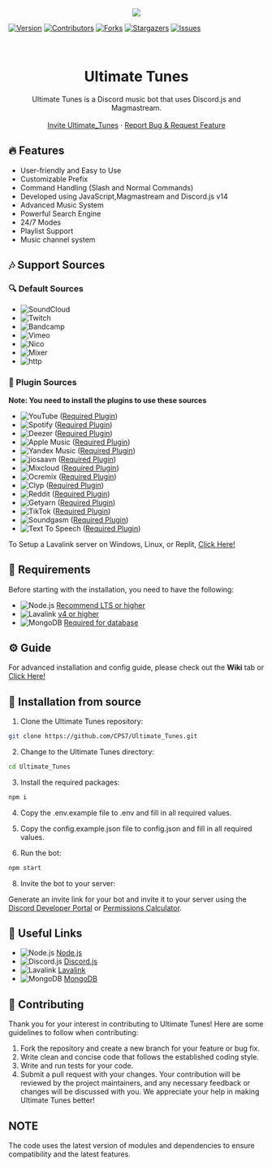 <center><img src="https://capsule-render.vercel.app/api?type=waving&color=gradient&height=200&section=header&text=UltimateTunes&fontSize=80&fontAlignY=35&animation=twinkling&fontColor=gradient" /></center>

[![Version][version-shield]](version-url)
[![Contributors][contributors-shield]][contributors-url]
[![Forks][forks-shield]][forks-url]
[![Stargazers][stars-shield]][stars-url]
[![Issues][issues-shield]][issues-url]

<!-- PROJECT LOGO -->
<br />
<p align="center">

  <h1 align="center">Ultimate Tunes</h1>
  <p align="center">Ultimate Tunes is a Discord music bot that uses Discord.js and Magmastream.
    <br />
    <br />
    <a href="https://discord.com/oauth2/authorize?client_id=1265294248409038849&scope=bot+applications.commands&permissions=8">Invite Ultimate_Tunes</a>
    ·
    <a href="https://github.com/CPS7/Ultimate_Tunes/issues">Report Bug & Request Feature</a>
  </p>
</p>

## 🔥 Features

- User-friendly and Easy to Use
- Customizable Prefix
- Command Handling (Slash and Normal Commands)
- Developed using JavaScript,Magmastream and Discord.js v14
- Advanced Music System
- Powerful Search Engine
- 24/7 Modes
- Playlist Support
- Music channel system

## 🎶 Support Sources

### 🔍 Default Sources

- ![SoundCloud](https://img.shields.io/badge/SoundCloud-FF3300?style=plastic&logo=soundcloud&logoColor=white)
- ![Twitch](https://img.shields.io/badge/Twitch-9146FF?style=plastic&logo=twitch&logoColor=white)
- ![Bandcamp](https://img.shields.io/badge/Bandcamp-629AA9?style=plastic&logo=bandcamp&logoColor=white)
- ![Vimeo](https://img.shields.io/badge/Vimeo-1AB7EA?style=plastic&logo=vimeo&logoColor=white)
- ![Nico](https://img.shields.io/badge/Nico-FF0066?style=plastic&logo=nico&logoColor=white)
- ![Mixer](https://img.shields.io/badge/Mixer-FFA500?style=plastic&logo=mixer&logoColor=white)
- ![http](https://img.shields.io/badge/http-FFA500?style=plastic&logo=http&logoColor=white)

### 🔌 Plugin Sources

**Note: You need to install the plugins to use these sources**

- ![YouTube](https://img.shields.io/badge/YouTube-FF0000?style=plastic&logo=youtube&logoColor=white) ([Required Plugin][youtube-source])
- ![Spotify](https://img.shields.io/badge/Spotify-1ED760?style=plastic&logo=spotify&logoColor=white) ([Required Plugin][LavaSrc])
- ![Deezer](https://img.shields.io/badge/Deezer-FF0000?style=plastic&logo=deezer&logoColor=white) ([Required Plugin][LavaSrc])
- ![Apple Music](https://img.shields.io/badge/Apple%20Music-000000?style=plastic&logo=apple-music&logoColor=white) ([Required Plugin][LavaSrc])
- ![Yandex Music](https://img.shields.io/badge/Yandex%20Music-FF0066?style=plastic&logo=yandex-music&logoColor=white) ([Required Plugin][LavaSrc])
- ![jiosaavn](https://img.shields.io/badge/jiosaavn-51C4D3?style=plastic&logo=jiosaavn&logoColor=white) ([Required Plugin][Jiosaavn])
- ![Mixcloud](https://img.shields.io/badge/Mixcloud-51C4D3?style=plastic&logo=mixcloud&logoColor=white) ([Required Plugin][skybot-lavalink-plugin])
- ![Ocremix](https://img.shields.io/badge/Ocremix-FF6600?style=plastic&logo=ocremix&logoColor=white) ([Required Plugin][skybot-lavalink-plugin])
- ![Clyp](https://img.shields.io/badge/Clyp-6BB5A6?style=plastic&logo=clyp&logoColor=white) ([Required Plugin][skybot-lavalink-plugin])
- ![Reddit](https://img.shields.io/badge/Reddit-FF4500?style=plastic&logo=reddit&logoColor=white) ([Required Plugin][skybot-lavalink-plugin])
- ![Getyarn](https://img.shields.io/badge/Getyarn-FF9000?style=plastic&logo=getyarn&logoColor=white) ([Required Plugin][skybot-lavalink-plugin])
- ![TikTok](https://img.shields.io/badge/TikTok-FF2D55?style=plastic&logo=tiktok&logoColor=white) ([Required Plugin][skybot-lavalink-plugin])
- ![Soundgasm](https://img.shields.io/badge/Soundgasm-F1672F?style=plastic&logo=soundgasm&logoColor=white) ([Required Plugin][skybot-lavalink-plugin])
- ![Text To Speech](https://img.shields.io/badge/Text%20To%20Speech-3080ff?style=plastic&logo=google-translate&logoColor=white) ([Required Plugin][skybot-lavalink-plugin])

[LavaSrc]: https://github.com/topi314/LavaSrc
[skybot-lavalink-plugin]: https://github.com/DuncteBot/skybot-lavalink-plugin
[youtube-source]: https://github.com/lavalink-devs/youtube-source
[jiosaavn]: https://github.com//jiosaavn-plugin

To Setup a Lavalink server on Windows, Linux, or Replit, [Click Here!](https://github.com/LucasB25/lavalink-server)

## 🔧 Requirements

Before starting with the installation, you need to have the following:

- ![Node.js](https://img.shields.io/badge/Node.js-43853D?style=for-the-badge&logo=node.js&logoColor=white) [Recommend LTS or higher](https://nodejs.org/)
- ![Lavalink](https://img.shields.io/badge/Lavalink-7289DA?style=for-the-badge&logo=discord&logoColor=white) [v4 or higher](https://github.com/lavalink-devs/lavalink)
- ![MongoDB](https://img.shields.io/badge/MongoDB-47A248?style=for-the-badge&logo=mongodb&logoColor=white) [Required for database](https://www.mongodb.com/try/download/community)
  
## ⚙️ Guide

For advanced installation and config guide, please check out the **Wiki** tab or [Click Here!](https://github.com/CPS7/Ultimate_Tunes/wiki)


## 🚀 Installation from source

1. Clone the Ultimate Tunes repository:

```bash
git clone https://github.com/CPS7/Ultimate_Tunes.git
```

2. Change to the Ultimate Tunes directory:

```bash
cd Ultimate_Tunes
```

3. Install the required packages:

```bash
npm i
```

4. Copy the .env.example file to .env and fill in all required values.
5. Copy the config.example.json file to config.json and fill in all required values.

6. Run the bot:
```bash
npm start
```

8. Invite the bot to your server:

Generate an invite link for your bot and invite it to your server using the [Discord Developer Portal](https://discord.com/developers/applications) or [Permissions Calculator](https://discordapi.com/permissions.html).


## 🔗 Useful Links

- ![Node.js](https://img.shields.io/badge/Node.js-43853D?style=for-the-badge&logo=node.js&logoColor=white) [Node.js](https://nodejs.org/en/download/)
- ![Discord.js](https://img.shields.io/badge/Discord.js-7289DA?style=for-the-badge&logo=discord&logoColor=white) [Discord.js](https://discord.js.org/#/)
- ![Lavalink](https://img.shields.io/badge/Lavalink-7289DA?style=for-the-badge&logo=discord&logoColor=white) [Lavalink](https://github.com/lavalink-devs/Lavalink)
- ![MongoDB](https://img.shields.io/badge/MongoDB-47A248?style=for-the-badge&logo=mongodb&logoColor=white) [MongoDB](https://www.mongodb.com/)


## 📜 Contributing

Thank you for your interest in contributing to Ultimate Tunes! Here are some guidelines to follow when contributing:

1. Fork the repository and create a new branch for your feature or bug fix.
2. Write clean and concise code that follows the established coding style.
3. Write and run tests for your code.
4. Submit a pull request with your changes.
Your contribution will be reviewed by the project maintainers, and any necessary feedback or changes will be discussed with you. We appreciate your help in making Ultimate Tunes better!

## NOTE
The code uses the latest version of modules and dependencies to ensure compatibility and the latest features.


[version-shield]: https://img.shields.io/github/package-json/v/CPS7/Ultimate_Tunes?style=for-the-badge
[contributors-shield]: https://img.shields.io/github/contributors/CPS7/Ultimate_Tunes.svg?style=for-the-badge
[contributors-url]: https://github.com/CPS7/Ultimate_Tunes/graphs/contributors
[forks-shield]: https://img.shields.io/github/forks/CPS7/Ultimate_Tunes.svg?style=for-the-badge
[forks-url]: https://github.com/CPS7/Ultimate_Tunes/network/members
[stars-shield]: https://img.shields.io/github/stars/CPS7/Ultimate_Tunes.svg?style=for-the-badge
[stars-url]: https://github.com/CPS7/Ultimate_Tunes/stargazers
[issues-shield]: https://img.shields.io/github/issues/CPS7/Ultimate_Tunes.svg?style=for-the-badge
[issues-url]: https://github.com/CPS7/Ultimate_Tunes/issues
